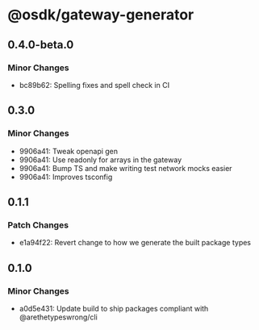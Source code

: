 # @osdk/gateway-generator

## 0.4.0-beta.0

### Minor Changes

- bc89b62: Spelling fixes and spell check in CI

## 0.3.0

### Minor Changes

- 9906a41: Tweak openapi gen
- 9906a41: Use readonly for arrays in the gateway
- 9906a41: Bump TS and make writing test network mocks easier
- 9906a41: Improves tsconfig

## 0.1.1

### Patch Changes

- e1a94f22: Revert change to how we generate the built package types

## 0.1.0

### Minor Changes

- a0d5e431: Update build to ship packages compliant with @arethetypeswrong/cli
